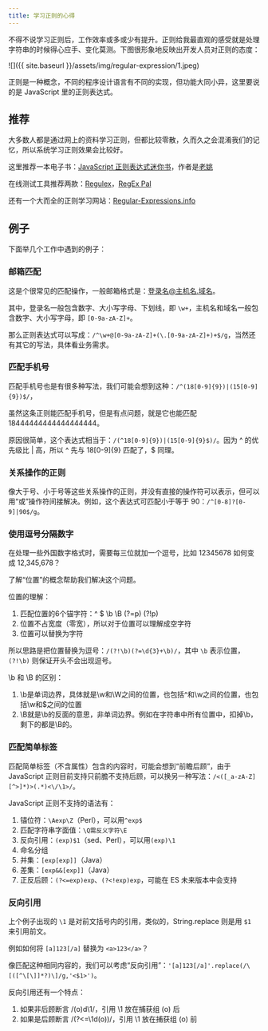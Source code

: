 ```yaml
---
title: 学习正则的心得
---
```


不得不说学习正则后，工作效率或多或少有提升。正则给我最直观的感受就是处理字符串的时候得心应手、变化莫测。下图很形象地反映出开发人员对正则的态度：

![]({{ site.baseurl }}/assets/img/regular-expression/1.jpeg)

正则是一种概念，不同的程序设计语言有不同的实现，但功能大同小异，这里要说的是 JavaScript 里的正则表达式。

## 推荐

大多数人都是通过网上的资料学习正则，但都比较零散，久而久之会混淆我们的记忆，所以系统学习正则效果会比较好。

这里推荐一本电子书：[JavaScript 正则表达式迷你书](1)，作者是[老姚](2)

在线测试工具推荐两款：[Regulex](3)，[RegEx Pal](4)

还有一个大而全的正则学习网站：[Regular-Expressions.info](5)

## 例子

下面举几个工作中遇到的例子：

### 邮箱匹配

这是个很常见的匹配操作，一般邮箱格式是：登录名@主机名.域名。

其中，登录名一般包含数字、大小写字母、下划线，即 `\w+`，主机名和域名一般包含数字、大小写字母，即 `[0-9a-zA-Z]+`。

那么正则表达式可以写成：`/^\w+@[0-9a-zA-Z]+(\.[0-9a-zA-Z]+)+$/g`，当然还有其它的写法，具体看业务需求。

### 匹配手机号

匹配手机号也是有很多种写法，我们可能会想到这种：`/^(18[0-9]{9})|(15[0-9]{9})$/`，

虽然这条正则能匹配手机号，但是有点问题，就是它也能匹配 18444444444444444444。

原因很简单，这个表达式相当于：`/(^18[0-9]{9})|(15[0-9]{9}$)/`。因为 ^ 的优先级比 \| 高，所以 ^ 先与 18[0-9]{9} 匹配了，$ 同理。

### 关系操作的正则

像大于号、小于号等这些关系操作的正则，并没有直接的操作符可以表示，但可以用“或”操作符间接解决。例如，这个表达式可匹配小于等于 90：`/^[0-8]?[0-9]|90$/g`。

### 使用逗号分隔数字

在处理一些外国数字格式时，需要每三位就加一个逗号，比如 12345678 如何变成 12,345,678？

了解“位置”的概念帮助我们解决这个问题。

位置的理解：
1. 匹配位置的6个锚字符：^ $ \b \B (?=p) (?!p)
1. 位置不占宽度（零宽），所以对于位置可以理解成空字符
1. 位置可以替换为字符

所以思路是把位置替换为逗号：`/(?!\b)(?=\d{3}+\b)/`，其中 `\b` 表示位置，`(?!\b)` 则保证开头不会出现逗号。

\b 和 \B 的区别：
1. \b是单词边界，具体就是\w和\W之间的位置，也包括^和\w之间的位置，也包括\w和$之间的位置
1. \B就是\b的反面的意思，非单词边界。例如在字符串中所有位置中，扣掉\b，剩下的都是\B的。

### 匹配简单标签

匹配简单标签（不含属性）包含的内容时，可能会想到“前瞻后顾”，由于 JavaScript 正则目前支持只前膽不支持后顾，可以换另一种写法：`/<([_a-zA-Z][^>]*)>(.*)<\/\1>/`。

JavaScript 正则不支持的语法有：
1. 锚位符：`\Aexp\Z`（Perl），可以用`^exp$`
1. 匹配字符串字面值：`\Q需反义字符\E`
1. 反向引用：`(exp)$1`（sed、Perl），可以用`(exp)\1`
1. 命名分组
1. 并集：`[exp[exp]]`（Java）
1. 差集：`[exp&&[exp]]`（Java）
1. 正反后顾：`(?<=exp)exp`、`(?<!exp)exp`，可能在 ES 未来版本中会支持

### 反向引用

上个例子出现的 `\1` 是对前文括号内的引用，类似的，String.replace 则是用 `$1` 来引用前文。

例如如何将 `[a]123[/a]` 替换为 `<a>123</a>`？

像匹配这种相同内容的，我们可以考虑“反向引用”：`'[a]123[/a]'.replace(/\[([^\[\]]*?)\]/g,'<$1>')`。

反向引用还有一个特点：
1. 如果非后顾断言 /(o)d\1/，引用 \1 放在捕获组 (o) 后 
1. 如果是后顾断言 /(?<=\1d(o))/，引用 \1 放在捕获组 (o) 前

  [1]: https://github.com/qdlaoyao/js-regex-mini-book/raw/master/JavaScript%E6%AD%A3%E5%88%99%E8%A1%A8%E8%BE%BE%E5%BC%8F%E8%BF%B7%E4%BD%A0%E4%B9%A6%EF%BC%881.1%E7%89%88%EF%BC%89.pdf
  [2]: https://github.com/qdlaoyao
  [3]: https://jex.im/regulex/#!flags=&re=
  [4]: https://www.regexpal.com/
  [5]: https://www.regular-expressions.info